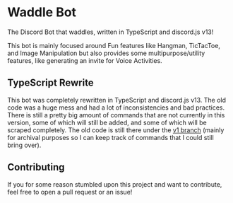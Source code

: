# Waddle Bot

The Discord Bot that waddles, written in TypeScript and discord.js v13!

This bot is mainly focused around Fun features like Hangman, TicTacToe, and Image Manipulation but also provides some multipurpose/utility features, like generating an invite for Voice Activities.

## TypeScript Rewrite

This bot was completely rewritten in TypeScript and discord.js v13. The old code was a huge mess and had a lot of inconsistencies and bad practices. There is still a pretty big amount of commands that are not currently in this version, some of which will still be added, and some of which will be scraped completely. The old code is still there under the [v1 branch](https://github.com/BaumianerNiklas/WaddleBot/tree/v1) (mainly for archival purposes
so I can keep track of commands that I could still bring over).

## Contributing

If you for some reason stumbled upon this project and want to contribute, feel free to open a pull request or an issue!
